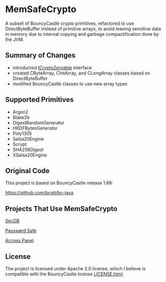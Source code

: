 # MemSafeCrypto

A subset of BouncyCastle crypto primitives, refactored to use DirectByteBuffer
instead of primitive arrays, to avoid leaving sensitive data in memory due to internal
copying and garbage compactification done by the JVM.



## Summary of Changes

- introducted [ICryptoZeroable](src/goryachev/memsafecrypto/ICryptoZeroable.java) interface
- created CByteArray, CIntArray, and CLongArray classes based on DirectByteBuffer
- modified BouncyCastle classes to use new array types



## Supported Primitives

- Argon2
- Blake2b
- DigestRandomGenerator
- HKDFBytesGenerator
- Poly1305
- Salsa20Engine
- Scrypt
- SHA256Digest
- XSalsa20Engine



## Original Code

This project is based on BouncyCastle release 1.69:

https://github.com/bcgit/bc-java



## Projects That Use MemSafeCrypto

[SecDB](https://github.com/andy-goryachev/SecDB)

[Passwørd Safe](https://github.com/andy-goryachev/PasswordSafe)

[Access Panel](https://github.com/andy-goryachev/AccessPanelPublic)



## License

The project is licensed under Apache 2.0 license, which I believe is compatible with the BouncyCastle license 
[LICENSE.html](src/goryachev/memsafecrypto/bc/LICENSE.html).